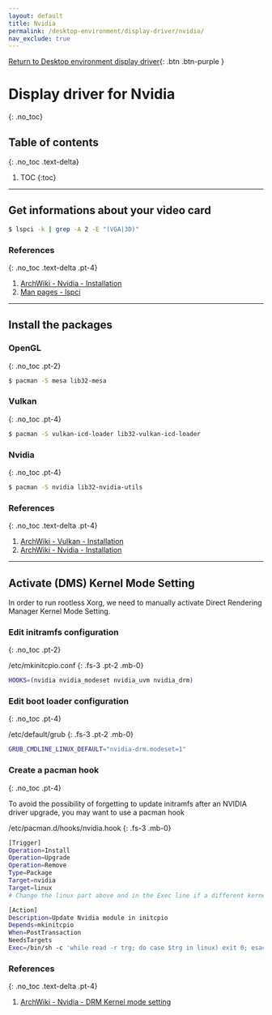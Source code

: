 ```yaml
---
layout: default
title: Nvidia
permalink: /desktop-environment/display-driver/nvidia/
nav_exclude: true
---
```


[Return to Desktop environment display driver](/Andromeda/desktop-environment/display-driver/){: .btn .btn-purple }

# Display driver for Nvidia
{: .no_toc}

## Table of contents
{: .no_toc .text-delta}

1. TOC
{:toc}

---

## Get informations about your video card

```bash
$ lspci -k | grep -A 2 -E "(VGA|3D)"
```

### References
{: .no_toc .text-delta .pt-4}

1. [ArchWiki - Nvidia - Installation](https://wiki.archlinux.org/index.php/NVIDIA#Installation)
1. [Man pages - lspci](https://jlk.fjfi.cvut.cz/arch/manpages/man/core/pciutils/lspci.8.en)

---

## Install the packages

### OpenGL
{: .no_toc .pt-2}

```bash
$ pacman -S mesa lib32-mesa
```

### Vulkan
{: .no_toc .pt-4}

```bash
$ pacman -S vulkan-icd-loader lib32-vulkan-icd-loader
```

### Nvidia
{: .no_toc .pt-4}

```bash
$ pacman -S nvidia lib32-nvidia-utils
```

### References
{: .no_toc .text-delta .pt-4}

1. [ArchWiki - Vulkan - Installation](https://wiki.archlinux.org/index.php/Vulkan#Installation)
1. [ArchWiki - Nvidia - Installation](https://wiki.archlinux.org/index.php/NVIDIA#Installation)

---

## Activate (DMS) Kernel Mode Setting

In order to run rootless Xorg, we need to manually activate Direct Rendering Manager Kernel Mode Setting.

### Edit initramfs configuration
{: .no_toc .pt-2}

/etc/mkinitcpio.conf
{: .fs-3 .pt-2 .mb-0}

```bash
HOOKS=(nvidia nvidia_modeset nvidia_uvm nvidia_drm)
```

### Edit boot loader configuration
{: .no_toc .pt-4}

/etc/default/grub
{: .fs-3 .pt-2 .mb-0}

```bash
GRUB_CMDLINE_LINUX_DEFAULT="nvidia-drm.modeset=1"
```

### Create a pacman hook
{: .no_toc .pt-4}

To avoid the possibility of forgetting to update initramfs after an NVIDIA driver upgrade, you may want to use a pacman hook

/etc/pacman.d/hooks/nvidia.hook
{: .fs-3 .mb-0}

```bash
[Trigger]
Operation=Install
Operation=Upgrade
Operation=Remove
Type=Package
Target=nvidia
Target=linux
# Change the linux part above and in the Exec line if a different kernel is used

[Action]
Description=Update Nvidia module in initcpio
Depends=mkinitcpio
When=PostTransaction
NeedsTargets
Exec=/bin/sh -c 'while read -r trg; do case $trg in linux) exit 0; esac; done; /usr/bin/mkinitcpio -P'
```

### References
{: .no_toc .text-delta .pt-4}

1. [ArchWiki - Nvidia - DRM Kernel mode setting](https://wiki.archlinux.org/index.php/NVIDIA#DRM_kernel_mode_setting)

